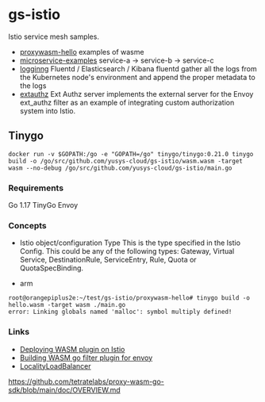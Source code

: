 # gs-istio
Istio service mesh samples.

- [proxywasm-hello](proxywasm-hello) examples of wasme
- [microservice-examples](microservice-examples)  service-a -> service-b -> service-c
- [logginng](logging) Fluentd / Elasticsearch / Kibana fluentd gather all the logs from the Kubernetes node's environment and append the proper metadata to the logs
- [extauthz](extauthz) Ext Authz server implements the external server for the Envoy ext_authz filter as an example of integrating custom authorization system into Istio.
## Tinygo

```
docker run -v $GOPATH:/go -e "GOPATH=/go" tinygo/tinygo:0.21.0 tinygo build -o /go/src/github.com/yusys-cloud/gs-istio/wasm.wasm -target wasm --no-debug /go/src/github.com/yusys-cloud/gs-istio/main.go
```

### Requirements
Go 1.17  TinyGo  Envoy

### Concepts
- Istio object/configuration Type
This is the type specified in the Istio Config. This could be any of the following types: Gateway, Virtual Service, DestinationRule, ServiceEntry, Rule, Quota or QuotaSpecBinding.

- arm
```
root@orangepiplus2e:~/test/gs-istio/proxywasm-hello# tinygo build -o hello.wasm -target wasm ./main.go
error: Linking globals named 'malloc': symbol multiply defined!
```

### Links
- [Deploying WASM plugin on Istio](https://sirishagopigiri-692.medium.com/deploying-wasm-plugin-on-istio-2323f276d055)
- [Building WASM go filter plugin for envoy](https://sirishagopigiri-692.medium.com/building-wasm-go-filplugin-for-envoy-21d36c568057) 
- [LocalityLoadBalancer](https://istio.io/latest/zh/docs/reference/config/networking/destination-rule/#LocalityLoadBalancerSetting-Failover)

https://github.com/tetratelabs/proxy-wasm-go-sdk/blob/main/doc/OVERVIEW.md